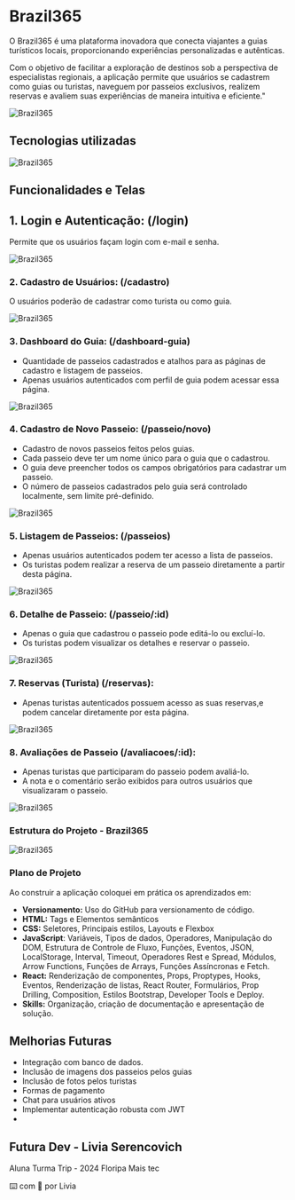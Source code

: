 # Brazil365

O Brazil365 é uma plataforma inovadora que conecta viajantes a guias turísticos locais, proporcionando experiências personalizadas e autênticas. 

Com o objetivo de facilitar a exploração de destinos sob a perspectiva de especialistas regionais, a aplicação permite que usuários se cadastrem como guias ou turistas, naveguem por passeios exclusivos, realizem reservas e avaliem suas experiências de maneira intuitiva e eficiente."

![Brazil365](./src/assets/Read.me-Brazil365.png)

## Tecnologias utilizadas

![Brazil365](./src/assets/tecnologiasutilizadas.png)

## Funcionalidades e Telas 

## 1. Login e Autenticação: (/login)
Permite que os usuários façam login com e-mail e senha. 

![Brazil365](./src/assets/PaginadeLogin.png)

### 2. Cadastro de Usuários: (/cadastro)
O usuários poderão de cadastrar como turista ou como guia.

![Brazil365](./src/assets/TelaCadastro.png)

### 3. Dashboard do Guia: (/dashboard-guia)
* Quantidade de passeios cadastrados e atalhos para as páginas de cadastro e listagem de passeios.
* Apenas usuários autenticados com perfil de guia podem acessar essa página.

![Brazil365](./src/assets/TelaDashGuia.png)

### 4. Cadastro de Novo Passeio: (/passeio/novo)

* Cadastro de novos passeios feitos pelos guias.
* Cada passeio deve ter um nome único para o guia que o cadastrou.
* O guia deve preencher todos os campos obrigatórios para cadastrar um passeio.
* O número de passeios cadastrados pelo guia será controlado localmente, sem limite pré-definido.

![Brazil365](./src/assets/TelaCadastroPasseio.png)


### 5. Listagem de Passeios: (/passeios)

* Apenas usuários autenticados podem ter acesso a lista de passeios.
* Os turistas podem realizar a reserva de um passeio diretamente a partir desta página.

![Brazil365](./src/assets/Telalistagemdepasseios.png)

### 6. Detalhe de Passeio: (/passeio/:id)

* Apenas o guia que cadastrou o passeio pode editá-lo ou excluí-lo.
* Os turistas podem visualizar os detalhes e reservar o passeio.

![Brazil365](./src/assets/Teladetalhepasseio.png)


### 7. Reservas (Turista) (/reservas):

* Apenas turistas autenticados possuem acesso as suas reservas,e podem cancelar
diretamente por esta página.

![Brazil365](./src/assets/reservaspagina.png)

### 8. Avaliações de Passeio (/avaliacoes/:id):

* Apenas turistas que participaram do passeio podem avaliá-lo.
* A nota e o comentário serão exibidos para outros usuários que visualizaram o passeio.

![Brazil365](./src/assets/paginavaliacao.png)

### Estrutura do Projeto - Brazil365

![Brazil365](./src/assets/estruturadeprojeto.png)

### Plano de Projeto

Ao construir a aplicação coloquei em prática os aprendizados em:

* **Versionamento:** Uso do GitHub para versionamento de código.
* **HTML:** Tags e Elementos semânticos
* **CSS:** Seletores, Principais estilos, Layouts e Flexbox
* **JavaScript**: Variáveis, Tipos de dados, Operadores, Manipulação do DOM, Estrutura de Controle de Fluxo, Funções, Eventos, JSON, LocalStorage, Interval, Timeout, Operadores Rest e Spread, Módulos, Arrow Functions, Funções de Arrays, Funções Assíncronas e Fetch.
* **React:** Renderização de componentes, Props, Proptypes, Hooks, Eventos, Renderização de listas, React Router, Formulários, Prop Drilling, Composition, Estilos Bootstrap, Developer Tools e Deploy.
* **Skills:** Organização, criação de documentação e apresentação de solução.

## Melhorias Futuras

* Integração com banco de dados.
* Inclusão de imagens dos passeios pelos guias
* Inclusão de fotos pelos turistas
* Formas de pagamento
* Chat para usuários ativos
* Implementar autenticação robusta com JWT
* 

## Futura Dev - Livia Serencovich

Aluna Turma Trip - 2024 Floripa Mais tec

⌨️ com 💜 por Livia 